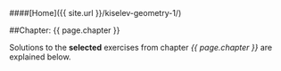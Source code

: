 <div style="align:right">####[Home]({{ site.url }}/kiselev-geometry-1/)</div>

##Chapter: {{ page.chapter }}

Solutions to the **selected** exercises from chapter _{{ page.chapter }}_ are explained below.